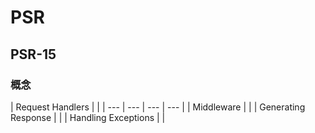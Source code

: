 # PSR

## PSR-15

### 概念

| Request Handlers |  |
| --- | --- | --- | --- |
| Middleware |  |
| Generating Response |  |
| Handling Exceptions |  |

